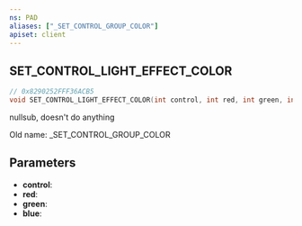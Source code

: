 ```yaml
---
ns: PAD
aliases: ["_SET_CONTROL_GROUP_COLOR"]
apiset: client
---
```

## SET_CONTROL_LIGHT_EFFECT_COLOR

```c
// 0x8290252FFF36ACB5
void SET_CONTROL_LIGHT_EFFECT_COLOR(int control, int red, int green, int blue);
```

nullsub, doesn't do anything

Old name: _SET_CONTROL_GROUP_COLOR

## Parameters
* **control**:
* **red**:
* **green**:
* **blue**: